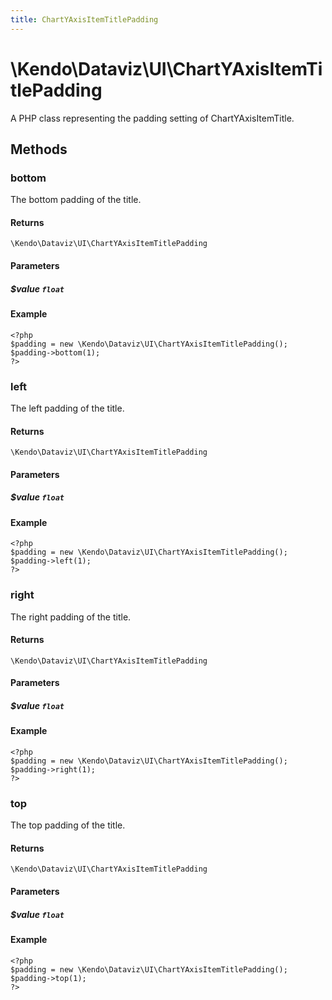 ```yaml
---
title: ChartYAxisItemTitlePadding
---
```


# \Kendo\Dataviz\UI\ChartYAxisItemTitlePadding

A PHP class representing the padding setting of ChartYAxisItemTitle.


## Methods

### bottom
The bottom padding of the title.

#### Returns
`\Kendo\Dataviz\UI\ChartYAxisItemTitlePadding`

#### Parameters

##### $value `float`



#### Example 
    <?php
    $padding = new \Kendo\Dataviz\UI\ChartYAxisItemTitlePadding();
    $padding->bottom(1);
    ?>

### left
The left padding of the title.

#### Returns
`\Kendo\Dataviz\UI\ChartYAxisItemTitlePadding`

#### Parameters

##### $value `float`



#### Example 
    <?php
    $padding = new \Kendo\Dataviz\UI\ChartYAxisItemTitlePadding();
    $padding->left(1);
    ?>

### right
The right padding of the title.

#### Returns
`\Kendo\Dataviz\UI\ChartYAxisItemTitlePadding`

#### Parameters

##### $value `float`



#### Example 
    <?php
    $padding = new \Kendo\Dataviz\UI\ChartYAxisItemTitlePadding();
    $padding->right(1);
    ?>

### top
The top padding of the title.

#### Returns
`\Kendo\Dataviz\UI\ChartYAxisItemTitlePadding`

#### Parameters

##### $value `float`



#### Example 
    <?php
    $padding = new \Kendo\Dataviz\UI\ChartYAxisItemTitlePadding();
    $padding->top(1);
    ?>

